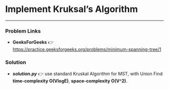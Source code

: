 # Implement Kruksal’s Algorithm

---

### Problem Links
- **__GeeksForGeeks__** :point_right: https://practice.geeksforgeeks.org/problems/minimum-spanning-tree/1

### Solution
- **_solution.py_** :point_right: use standard Kruskal Algorithm for MST, with Union Find **time-complexity O(VlogE)**, **space-complexity O(V^2)**.
